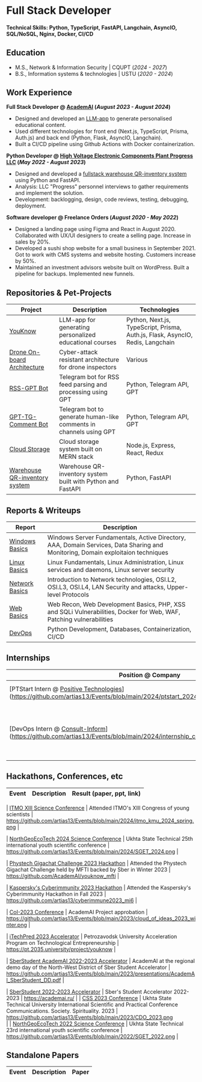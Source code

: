 # Full Stack Developer

#### Technical Skills: Python, TypeScript, FastAPI, Langchain, AsyncIO, SQL/NoSQL, Nginx, Docker, CI/CD

## Education

- M.S., Network & Information Security | CQUPT (_2024 - 2027_)
- B.S., Information systems & technologies | USTU (_2020 - 2024_)

## Work Experience

**Full Stack Developer @ [AcademAI](https://academai.ru) (_August 2023 - August 2024_)**

- Designed and developed an [LLM-app](https://youknow.academai.ru) to generate personalised educational content.
- Used different technologies for front end (Next.js, TypeScript, Prisma, Auth.js) and back end (Python, Flask, AsyncIO, Langchain).
- Built a CI/CD pipeline using Github Actions with Docker containerization.

**Python Developer @ [High Voltage Electronic Components Plant Progress LLC](https://zvekprogress.ru/) (_May 2022 - August 2023_)**

- Designed and developed a [fullstack warehouse QR-inventory system](https://github.com/AcademAI/qr_inventarization) using Python and FastAPI.
- Analysis: LLC "Progress" personnel interviews to gather requirements and implement the solution.
- Development: backlogging, design, code reviews, testing, debugging, deployment.

**Software developer @ Freelance Orders (_August 2020 - May 2022_)**

- Designed a landing page using Figma and React in August 2020. Collaborated with UX/UI designers to create a selling page. Increase in sales by 20%.
- Developed a sushi shop website for a small business in September 2021. Got to work with CMS systems and website hosting. Customers increase by 50%.
- Maintained an investment advisors website built on WordPress. Built a pipeline for backups. Implemented new funnels.

## Repositories & Pet-Projects

| Project                                                                         | Description                                                        | Technologies                                                                   |
| ------------------------------------------------------------------------------- | ------------------------------------------------------------------ | ------------------------------------------------------------------------------ |
| [YouKnow](https://github.com/AcademAI/youknow)                                  | LLM-app for generating personalized educational courses            | Python, Next.js, TypeScript, Prisma, Auth.js, Flask, AsyncIO, Redis, Langchain |
| [Drone On-board Architecture](https://github.com/artias13/cyberimmune2023_mi6)  | Cyber-attack resistant architecture for drone inspectors           | Various                                                                        |
| [RSS-GPT Bot](https://github.com/AcademAI/rss_gpt_telegram)                     | Telegram bot for RSS feed parsing and processing using GPT         | Python, Telegram API, GPT                                                      |
| [GPT-TG-Comment Bot](https://github.com/AcademAI/GPTCommenter4Telegram)         | Telegram bot to generate human-like comments in channels using GPT | Python, Telegram API, GPT                                                      |
| [Cloud Storage](https://github.com/artias13/Cloud)                              | Cloud storage system built on MERN stack                           | Node.js, Express, React, Redux                                                 |
| [Warehouse QR-inventory system](https://github.com/AcademAI/qr_inventarization) | Warehouse QR-inventory system built with Python and FastAPI        | Python, FastAPI                                                                |

## Reports & Writeups

| Report                                                                                      | Description                                                                                                                     |
| ------------------------------------------------------------------------------------------- | ------------------------------------------------------------------------------------------------------------------------------- |
| [Windows Basics](https://buildin.ai/share/ebf7ddd1-eb39-4646-8160-2d3a99cc0ada?code=UA1GET) | Windows Server Fundamentals, Active Directory, AAA, Domain Services, Data Sharing and Monitoring, Domain exploitaion techniques |
| [Linux Basics](https://buildin.ai/share/0647c1be-7dad-48e1-b69b-d1ba392128ab?code=UA1GET)   | Linux Fundamentals, Linux Administration, Linux services and daemons, Linux server security                                     |
| [Network Basics](https://buildin.ai/share/121717d1-5482-4cf5-98c4-dd5029e1a7d0?code=UA1GET) | Introduction to Network technologies, OSI.L2, OSI.L3, OSI.L4, LAN Security and attacks, Upper-level Protocols                   |
| [Web Basics](https://buildin.ai/share/ece76662-4454-4919-8325-28ff8447b2a1?code=UA1GET)     | Web Recon, Web Development Basics, PHP, XSS and SQLi Vulnerabilities, Docker for Web, WAF, Patching vulnerabilities             |
| [DevOps](https://buildin.ai/share/076a6711-a10e-4d6c-b0ce-27e24b16589e?code=UA1GET)         | Python Development, Databases, Containerization, CI/CD                                                                          |

## Internships

| Position @ Company                                                                                                                                          | Description                                             | Result (paper, ppt, link)                                                                  |
| ----------------------------------------------------------------------------------------------------------------------------------------------------------- | ------------------------------------------------------- | ------------------------------------------------------------------------------------------ |
| [PTStart Intern @ [Positive Technologies](https://pt-start.ptsecurity.com/)](https://github.com/artias13/Events/blob/main/2024/ptstart_2024.png)            | PTStart 2024.2 1st stage                                | https://github.com/artias13/Events/blob/main/2024/ptstart_2024.png                         |
| [DevOps Intern @ [Consult-Inform](https://consult-inform.com/)](https://github.com/artias13/Events/blob/main/2024/internship_consultinform_2024_summer.png) | Consult Inform DevOps Department 2024 Summer Internship | https://github.com/artias13/Events/blob/main/2024/internship_consultinform_2024_summer.png |

## Hackathons, Conferences, etc

| Event | Description | Result (paper, ppt, link) |
| ----- | ----------- | ------------------------- |

| [ITMO XIII Science Conference](https://github.com/artias13/Events/blob/main/2024/itmo_kmu_2024_spring.png) | Attended ITMO's XIII Congress of young scientists | https://github.com/artias13/Events/blob/main/2024/itmo_kmu_2024_spring.png |

| [NorthGeoEcoTech 2024 Science Conference](https://github.com/artias13/Events/blob/main/2024/SGET_2024.png) | Ukhta State Technical 25th international youth scientific conference | https://github.com/artias13/Events/blob/main/2024/SGET_2024.png |

| [Phystech Gigachat Challenge 2023 Hackathon](https://github.com/artias13/Events/blob/main/2023/mfti_ai_hackathon_2023_winter.png) | Attended the Phystech Gigachat Challenge held by MFTI backed by Sber in Winter 2023 | https://github.com/AcademAI/youknow_mfti |

| [Kaspersky's Cyberimmunity 2023 Hackathon](https://github.com/artias13/Events/blob/main/2023/kaspersky_hackathon_2023_winter.png) | Attended the Kaspersky's Cyberimmunity Hackathon in Fall 2023 | https://github.com/artias13/cyberimmune2023_mi6 |

| [CoI-2023 Conference](https://github.com/artias13/Events/blob/main/2023/cloud_of_ideas_2023_winter.png) | AcademAI Project approbation | https://github.com/artias13/Events/blob/main/2023/cloud_of_ideas_2023_winter.png |

| [iTechPred 2023 Accelerator](https://github.com/artias13/Events/blob/main/2023/itechpred_2023_summer-winter.png) | Petrozavodsk University Acceleration Program on Technological Entrepreneurship | https://pt.2035.university/project/youknow |

| [SberStudent AcademAI 2022-2023 Accelerator](https://github.com/artias13/Events/blob/main/2023/sberstudent_academai_2023_fall.png) | AcademAI at the regional demo day of the North-West District of Sber Student Accelerator | https://github.com/artias13/Events/blob/main/2023/presentations/AcademAI_SberStudent_DD.pdf |

| [SberStudent 2022-2023 Accelerator](https://github.com/artias13/Events/blob/main/2023/sberstudent_2023_fall.png) | Sber's Student Accelerator 2022-2023 | https://academai.ru/ |
| [CSS 2023 Conference](https://github.com/artias13/Events/blob/main/2023/CDO_2023.png) | Ukhta State Technical University International Scientific and Practical Conference Communications. Society. Spirituality. 2023 | https://github.com/artias13/Events/blob/main/2023/CDO_2023.png  
 |
| [NorthGeoEcoTech 2022 Science Conference](https://github.com/artias13/Events/blob/main/2022/SGET_2022.png) | Ukhta State Technical 23rd international youth scientific conference | https://github.com/artias13/Events/blob/main/2022/SGET_2022.png |

## Standalone Papers

| Event | Description | Paper |
| ----- | ----------- | ----- |

